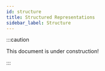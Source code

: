 ```yaml
---
id: structure
title: Structured Representations
sidebar_label: Structure
---
```


:::caution

This document is under construction!

:::
